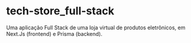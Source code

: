 # tech-store_full-stack
Uma aplicação Full Stack de uma loja virtual de produtos eletrônicos, em Next.Js (frontend) e Prisma (backend).

